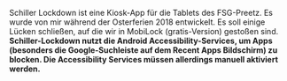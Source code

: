 Schiller Lockdown ist eine Kiosk-App für die Tablets des FSG-Preetz. Es wurde von mir während der Osterferien 2018 entwickelt.
Es soll einige Lücken schließen, auf die wir in MobiLock (gratis-Version) gestoßen sind.
**Schiller-Lockdown nutzt die Android Accessibility-Services, um Apps (besonders die Google-Suchleiste auf dem Recent Apps Bildschirm) zu blocken. Die Accessibility Services müssen allerdings manuell aktiviert werden.**